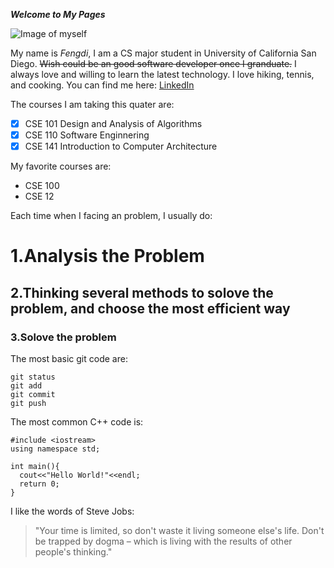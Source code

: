 ***Welcome to My Pages***


![Image of myself](https://blog.hubspot.com/hubfs/famous-quotes.jpg) 

My name is *Fengdi*, I am a CS major student in University of California San Diego. ~~Wish could be an good software developer once I granduate.~~ I always love and willing to learn the latest technology. I love hiking, tennis, and cooking. You can find me here: [LinkedIn](https://www.linkedin.com/in/fengdi-liu-ba380093/)

The courses I am taking this quater are: 
- [x] CSE 101 Design and Analysis of Algorithms
- [x] CSE 110 Software Enginnering 
- [x] CSE 141 Introduction to Computer Architecture

My favorite courses are:
- CSE 100
- CSE 12

Each time when I facing an problem, I usually do: 
# 1.Analysis the Problem  
## 2.Thinking several methods to solove the problem, and choose the most efficient way
### 3.Solove the problem

The most basic git code are:
```
git status
git add
git commit
git push

```

The most common C++ code is:
```
#include <iostream>
using namespace std;

int main(){
  cout<<"Hello World!"<<endl;
  return 0;
}

```

I like the words of Steve Jobs:
> "Your time is limited, so don't waste it living someone else's life. Don't be trapped by dogma – which is living with the results of other people's thinking." 
